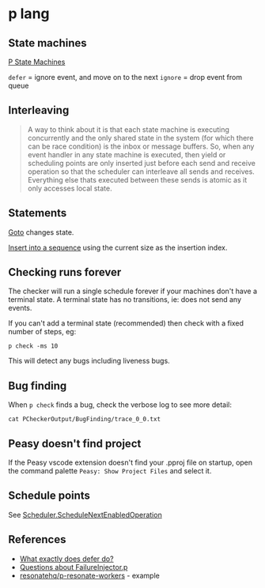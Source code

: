 # p lang

## State machines

[P State Machines](https://p-org.github.io/P/manual/statemachines/)

`defer` = ignore event, and move on to the next
`ignore` = drop event from queue

## Interleaving

> A way to think about it is that each state machine is executing concurrently and the only shared state in the system (for which there can be race condition) is the inbox or message buffers. So, when any event handler in any state machine is executed, then yield or scheduling points are only inserted just before each send and receive operation so that the scheduler can interleave all sends and receives. Everything else thats executed between these sends is atomic as it only accesses local state.

## Statements

[Goto](https://p-org.github.io/P/manual/statements/#goto) changes state.

[Insert into a sequence](https://p-org.github.io/P/manual/statements/#insert) using the current size as the insertion index.

## Checking runs forever

The checker will run a single schedule forever if your machines don't have a terminal state. A terminal state has no transitions, ie: does not send any events.

If you can't add a terminal state (recommended) then check with a fixed number of steps, eg:

```
p check -ms 10
```

This will detect any bugs including liveness bugs.

## Bug finding

When `p check` finds a bug, check the verbose log to see more detail:

```
cat PCheckerOutput/BugFinding/trace_0_0.txt
```

## Peasy doesn't find project

If the Peasy vscode extension doesn't find your .pproj file on startup, open the command palette `Peasy: Show Project Files` and select it.

## Schedule points

See [Scheduler.ScheduleNextEnabledOperation](https://github.com/p-org/P/blob/65042fe63f0da89a60d6e91c8f25289ac7eee168/Src/PChecker/CheckerCore/SystematicTesting/OperationScheduler.cs#L110)

## References

- [What exactly does defer do?](https://github.com/p-org/P/discussions/515)
- [Questions about FailureInjector.p](https://github.com/p-org/P/issues/691)
- [resonatehq/p-resonate-workers](https://github.com/resonatehq/p-resonate-workers) - example
